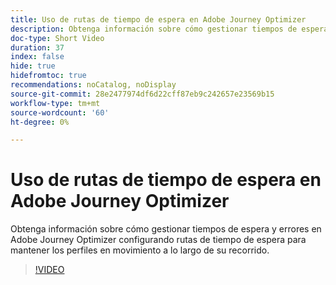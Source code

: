 ```yaml
---
title: Uso de rutas de tiempo de espera en Adobe Journey Optimizer
description: Obtenga información sobre cómo gestionar tiempos de espera y errores en Adobe Journey Optimizer configurando rutas de tiempo de espera para mantener los perfiles en movimiento a lo largo de su recorrido.
doc-type: Short Video
duration: 37
index: false
hide: true
hidefromtoc: true
recommendations: noCatalog, noDisplay
source-git-commit: 28e2477974df6d22cff87eb9c242657e23569b15
workflow-type: tm+mt
source-wordcount: '60'
ht-degree: 0%

---
```



# Uso de rutas de tiempo de espera en Adobe Journey Optimizer

Obtenga información sobre cómo gestionar tiempos de espera y errores en Adobe Journey Optimizer configurando rutas de tiempo de espera para mantener los perfiles en movimiento a lo largo de su recorrido.

<!-- 62_S522_3442522_36_using-timeout-paths-in-adobe-journey-optimizer -->
>[!VIDEO](https://video.tv.adobe.com/v/3458213/?learn=on&enablevpops=true)
